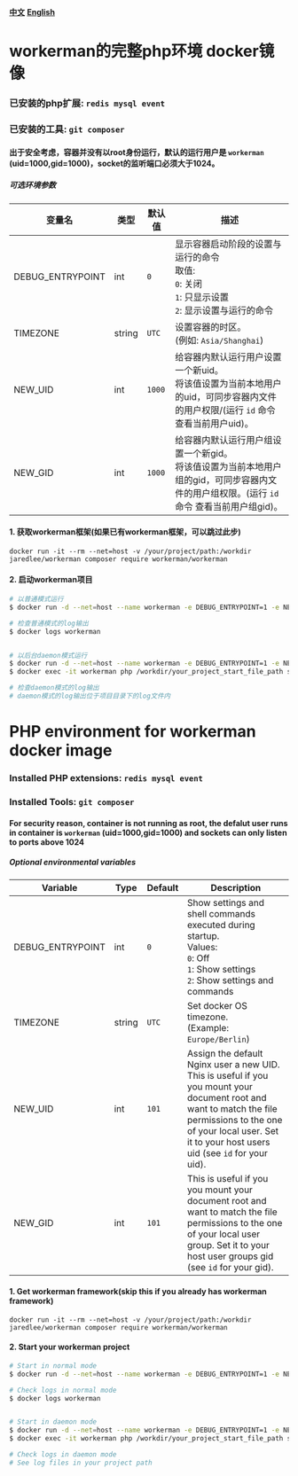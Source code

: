 **[中文](#workerman的完整php环境-docker镜像)**
**[English](#PHP-environment-for-workerman-docker-image)**

# workerman的完整php环境 docker镜像

### 已安装的php扩展: `redis mysql event`
### 已安装的工具: `git composer`

#### 出于安全考虑，容器并没有以root身份运行，默认的运行用户是 `workerman` (uid=1000,gid=1000)，socket的监听端口必须大于1024。

##### 可选环境参数

| 变量名 | 类型 | 默认值 | 描述 |
|----------|------|---------|-------------|
| DEBUG_ENTRYPOINT    | int    | `0`     | 显示容器启动阶段的设置与运行的命令<br/>取值:<br/>`0`: 关闭<br/>`1`: 只显示设置<br/>`2`: 显示设置与运行的命令 |
| TIMEZONE            | string | `UTC`   | 设置容器的时区。<br/>(例如: `Asia/Shanghai`) |
| NEW_UID             | int    | `1000`   | 给容器内默认运行用户设置一个新uid。<br/>将该值设置为当前本地用户的uid，可同步容器内文件的用户权限/(运行 `id` 命令 查看当前用户uid)。|
| NEW_GID             | int    | `1000`   | 给容器内默认运行用户组设置一个新gid。<br/>将该值设置为当前本地用户组的gid，可同步容器内文件的用户组权限。(运行 `id` 命令 查看当前用户组gid)。 |


#### 1. 获取workerman框架(如果已有workerman框架，可以跳过此步)

    docker run -it --rm --net=host -v /your/project/path:/workdir jaredlee/workerman composer require workerman/workerman


#### 2. 启动workerman项目
```bash
# 以普通模式运行
$ docker run -d --net=host --name workerman -e DEBUG_ENTRYPOINT=1 -e NEW_UID=$(id -u) -e NEW_GID=$(id -g) -e TIMEZONE=Asia/Shanghai -v /your/project/path:/workdir jaredlee/workerman php /workdir/your_project_start_file_path start

# 检查普通模式的log输出
$ docker logs workerman


# 以后台daemon模式运行
$ docker run -d --net=host --name workerman -e DEBUG_ENTRYPOINT=1 -e NEW_UID=$(id -u) -e NEW_GID=$(id -g) -e TIMEZONE=Asia/Shanghai -v /your/project/path:/workdir jaredlee/workerman tail -f /dev/stdout
$ docker exec -it workerman php /workdir/your_project_start_file_path start -d

# 检查daemon模式的log输出
# daemon模式的log输出位于项目目录下的log文件内
```


# PHP environment for workerman docker image

### Installed PHP extensions: `redis mysql event`
### Installed Tools: `git composer`

#### For security reason, container is not running as root, the defalut user runs in container is `workerman` (uid=1000,gid=1000) and sockets can only listen to ports above 1024

##### Optional environmental variables

| Variable | Type | Default | Description |
|----------|------|---------|-------------|
| DEBUG_ENTRYPOINT    | int    | `0`     | Show settings and shell commands executed during startup.<br/>Values:<br/>`0`: Off<br/>`1`: Show settings<br/>`2`: Show settings and commands |
| TIMEZONE            | string | `UTC`   | Set docker OS timezone.<br/>(Example: `Europe/Berlin`) |
| NEW_UID             | int    | `101`   | Assign the default Nginx user a new UID. This is useful if you you mount your document root and want to match the file permissions to the one of your local user. Set it to your host users uid (see `id` for your uid). |
| NEW_GID             | int    | `101`   | This is useful if you you mount your document root and want to match the file permissions to the one of your local user group. Set it to your host user groups gid (see `id` for your gid). |


#### 1. Get workerman framework(skip this if you already has workerman framework)

    docker run -it --rm --net=host -v /your/project/path:/workdir jaredlee/workerman composer require workerman/workerman


#### 2. Start your workerman project
```bash
# Start in normal mode
$ docker run -d --net=host --name workerman -e DEBUG_ENTRYPOINT=1 -e NEW_UID=$(id -u) -e NEW_GID=$(id -g) -e TIMEZONE=Asia/Shanghai -v /your/project/path:/workdir jaredlee/workerman php /workdir/your_project_start_file_path start

# Check logs in normal mode
$ docker logs workerman


# Start in daemon mode
$ docker run -d --net=host --name workerman -e DEBUG_ENTRYPOINT=1 -e NEW_UID=$(id -u) -e NEW_GID=$(id -g) -e TIMEZONE=Asia/Shanghai -v /your/project/path:/workdir jaredlee/workerman tail -f /dev/stdout
$ docker exec -it workerman php /workdir/your_project_start_file_path start -d

# Check logs in daemon mode
# See log files in your project path
```
